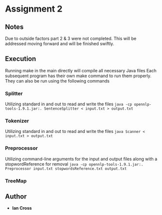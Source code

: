 # Assignment 2

## Notes

Due to outside factors part 2 & 3 were not completed.
This will be addressed moving forward and will be finished swiftly.

## Execution

Running make in the main directly will compile all necessary Java files
Each subsequent program has their own make command to run them properly. They can also be run using the following commands

### Splitter

Utilizing standard in and out to read and write the files
`java -cp opennlp-tools-1.9.1.jar:. SentenceSplitter < input.txt > output.txt`

### Tokenizer

Utilizing standard in and out to read and write the files
`java Scanner < input.txt > output.txt`

### Preprocessor

Utilizing command-line arguments for the input and output files along with a stopwordReference for removal
`java -cp opennlp-tools-1.9.1.jar:. Preprocessor input.txt stopwordsReference.txt output.txt`

### TreeMap

## Author

- **Ian Cross**
